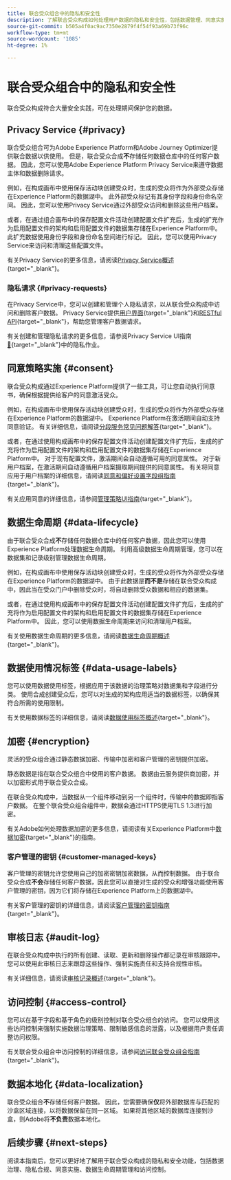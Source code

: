 ```yaml
---
title: 联合受众组合中的隐私和安全性
description: 了解联合受众构成如何处理用户数据的隐私和安全性，包括数据管理、同意实施、访问控制、数据加密和隐私合规性等功能。
source-git-commit: b505a4f0ac9ac7350e2879f4f54f93a69b73f96c
workflow-type: tm+mt
source-wordcount: '1085'
ht-degree: 1%

---
```



# 联合受众组合中的隐私和安全性

联合受众构成符合大量安全实践，可在处理期间保护您的数据。

## Privacy Service {#privacy}

联合受众组合可为Adobe Experience Platform和Adobe Journey Optimizer提供联合数据以供使用。 但是，联合受众合成&#x200B;**不**&#x200B;存储任何数据仓库中的任何客户数据。 因此，您可以使用Adobe Experience Platform Privacy Service来遵守数据主体和数据删除请求。

例如，在构成画布中使用保存活动块创建受众时，生成的受众将作为外部受众存储在Experience Platform的数据湖中。 此外部受众标记有其身份字段和身份命名空间。 因此，您可以使用Privacy Service通过外部受众访问和删除这些用户档案。

或者，在通过组合画布中的保存配置文件活动创建配置文件扩充后，生成的扩充作为启用配置文件的架构和启用配置文件的数据集存储在Experience Platform中。 此扩充数据使用身份字段和身份命名空间进行标记。 因此，您可以使用Privacy Service来访问和清理这些配置文件。

有关Privacy Service的更多信息，请阅读[Privacy Service概述](https://experienceleague.adobe.com/zh-hans/docs/experience-platform/privacy/home){target="_blank"}。

### 隐私请求 {#privacy-requests}

在Privacy Service中，您可以创建和管理个人隐私请求，以从联合受众构成中访问和删除客户数据。 Privacy Service提供[用户界面](https://experienceleague.adobe.com/docs/experience-platform/privacy/ui/user-guide.html?lang=zh-Hans){target="_blank"}和[RESTful API](https://experienceleague.adobe.com/zh-hans/docs/experience-platform/privacy/api/overview){target="_blank"}，帮助您管理客户数据请求。

有关创建和管理隐私请求的更多信息，请参阅Privacy Service UI指南[&#128279;](https://experienceleague.adobe.com/zh-hans/docs/experience-platform/privacy/ui/user-guide){target="_blank"}中的隐私作业。

## 同意策略实施 {#consent}

联合受众构成通过Experience Platform提供了一些工具，可让您自动执行同意书，确保根据提供给客户的同意激活受众。

例如，在构成画布中使用保存活动块创建受众时，生成的受众将作为外部受众存储在Experience Platform的数据湖中。 Experience Platform在激活期间自动支持同意验证。 有关详细信息，请阅读[分段服务常见问题解答](https://experienceleague.adobe.com/zh-hans/docs/experience-platform/segmentation/faq#consent){target="_blank"}。

或者，在通过使用构成画布中的保存配置文件活动创建配置文件扩充后，生成的扩充将作为启用配置文件的架构和启用配置文件的数据集存储在Experience Platform中。 对于现有配置文件，激活期间会自动遵循可用的同意属性。 对于新用户档案，在激活期间自动遵循用户档案摄取期间提供的同意属性。 有关将同意应用于用户档案的详细信息，请阅读[同意和偏好设置字段组指南](https://experienceleague.adobe.com/zh-hans/docs/experience-platform/xdm/field-groups/profile/consents){target="_blank"}。

有关应用同意的详细信息，请参阅[管理策略UI指南](https://experienceleague.adobe.com/zh-hans/docs/experience-platform/data-governance/policies/user-guide#consent-policy){target="_blank"}。

## 数据生命周期 {#data-lifecycle}

由于联合受众合成&#x200B;**不**&#x200B;存储任何数据仓库中的任何客户数据，因此您可以使用Experience Platform处理数据生命周期。 利用高级数据生命周期管理，您可以在数据集和记录级别管理数据生命周期。

例如，在构成画布中使用保存活动块创建受众时，生成的受众将作为外部受众存储在Experience Platform的数据湖中。 由于此数据是&#x200B;**而不是**&#x200B;存储在联合受众构成中，因此当在受众门户中删除受众时，将自动删除受众数据和相应的数据集。

或者，在通过使用构成画布中的保存配置文件活动创建配置文件扩充后，生成的扩充将作为启用配置文件的架构和启用配置文件的数据集存储在Experience Platform中。 因此，您可以使用数据生命周期来访问和清理用户档案。

有关使用数据生命周期的更多信息，请阅读[数据生命周期概述](https://experienceleague.adobe.com/zh-hans/docs/experience-platform/data-lifecycle/home){target="_blank"}。

## 数据使用情况标签 {#data-usage-labels}

您可以使用数据使用标签，根据应用于该数据的治理策略对数据集和字段进行分类。 使用合成创建受众后，您可以对生成的架构应用适当的数据标签，以确保其符合所需的使用限制。

有关使用数据标签的详细信息，请阅读[数据使用标签概述](https://experienceleague.adobe.com/zh-hans/docs/experience-platform/data-governance/labels/overview){target="_blank"}。

## 加密 {#encryption}

灵活的受众组合通过静态数据加密、传输中加密和客户管理的密钥提供加密。

静态数据是指在联合受众组合中使用的客户数据。 数据由云服务提供商加密，并以加密形式用于联合受众合成。

在联合受众构成中，当数据从一个组件移动到另一个组件时，传输中的数据即指客户数据。 在整个联合受众组合组件中，数据会通过HTTPS使用TLS 1.3进行加密。

有关Adobe如何处理数据加密的更多信息，请阅读有关Experience Platform中[数据加密](https://experienceleague.adobe.com/zh-hans/docs/experience-platform/landing/governance-privacy-security/encryption){target="_blank"}的指南。

### 客户管理的密钥 {#customer-managed-keys}

客户管理的密钥允许您使用自己的加密密钥加密数据，从而控制数据。 由于联合受众合成&#x200B;**不会**&#x200B;存储任何客户数据，因此您可以直接对生成的受众和增强功能使用客户管理的密钥，因为它们将存储在Experience Platform上的数据湖中。

有关客户管理的密钥的详细信息，请阅读[客户管理的密钥指南](https://experienceleague.adobe.com/zh-hans/docs/experience-platform/landing/governance-privacy-security/customer-managed-keys/overview){target="_blank"}。

## 审核日志 {#audit-log}

在联合受众构成中执行的所有创建、读取、更新和删除操作都记录在审核跟踪中。 您可以使用此审核日志来跟踪这些操作、强制实施责任和支持合规性审核。

有关详细信息，请阅读[审核记录概述](/help/admin/audit-trail.md){target="_blank"}。

## 访问控制 {#access-control}

您可以在基于字段和基于角色的级别控制对联合受众组合的访问。 您可以使用这些访问控制来强制实施数据治理策略、限制敏感信息的泄露，以及根据用户责任调整访问权限。

有关联合受众组合中访问控制的详细信息，请参阅[访问联合受众组合指南](/help/start/feature-access.md){target="_blank"}。

## 数据本地化 {#data-localization}

联合受众组合&#x200B;**不**&#x200B;存储任何客户数据。 因此，您需要确保&#x200B;**仅**&#x200B;将外部数据库与匹配的沙盒区域连接，以将数据保留在同一区域。 如果将其他区域的数据库连接到沙盒，则Adobe将&#x200B;**不负责**&#x200B;数据本地化。

## 后续步骤 {#next-steps}

阅读本指南后，您可以更好地了解用于联合受众构成的隐私和安全功能，包括数据治理、隐私合规、同意实施、数据生命周期管理和访问控制。
